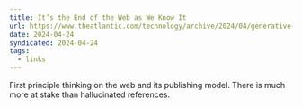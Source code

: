 ```yaml
---
title: It’s the End of the Web as We Know It
url: https://www.theatlantic.com/technology/archive/2024/04/generative-ai-search-llmo/678154/
date: 2024-04-24
syndicated: 2024-04-24
tags:
  - links
---
```


First principle thinking on the web and its publishing model. There is much more at stake than hallucinated references.
